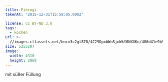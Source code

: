 ```yaml
---
title: Pierogi
takenAt: '2015-12-31T15:58:05.000Z'

license: CC BY-ND 3.0
tags:
  - kochen
url: >-
  //images.ctfassets.net/bncv3c2gt878/4C29DpxWWnSjoWkY0NXGKn/486d41e9b93ddca6f4213cc879ef89eb/pierogi_24088021195_o
size: 5255297
image:
  width: 4310
  height: 2868
---
```


mit süßer Füllung
